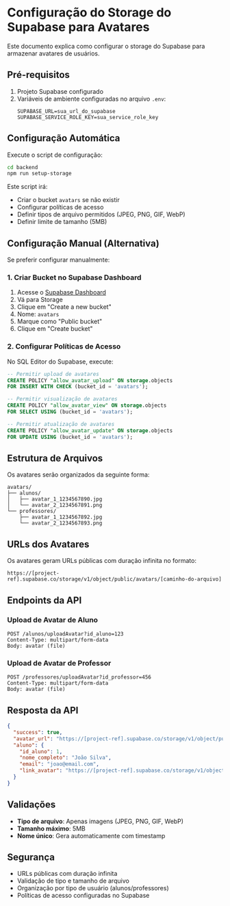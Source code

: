 # Configuração do Storage do Supabase para Avatares

Este documento explica como configurar o storage do Supabase para armazenar avatares de usuários.

## Pré-requisitos

1. Projeto Supabase configurado
2. Variáveis de ambiente configuradas no arquivo `.env`:
   ```
   SUPABASE_URL=sua_url_do_supabase
   SUPABASE_SERVICE_ROLE_KEY=sua_service_role_key
   ```

## Configuração Automática

Execute o script de configuração:

```bash
cd backend
npm run setup-storage
```

Este script irá:
- Criar o bucket `avatars` se não existir
- Configurar políticas de acesso
- Definir tipos de arquivo permitidos (JPEG, PNG, GIF, WebP)
- Definir limite de tamanho (5MB)

## Configuração Manual (Alternativa)

Se preferir configurar manualmente:

### 1. Criar Bucket no Supabase Dashboard

1. Acesse o [Supabase Dashboard](https://supabase.com/dashboard)
2. Vá para Storage
3. Clique em "Create a new bucket"
4. Nome: `avatars`
5. Marque como "Public bucket"
6. Clique em "Create bucket"

### 2. Configurar Políticas de Acesso

No SQL Editor do Supabase, execute:

```sql
-- Permitir upload de avatares
CREATE POLICY "allow_avatar_upload" ON storage.objects
FOR INSERT WITH CHECK (bucket_id = 'avatars');

-- Permitir visualização de avatares
CREATE POLICY "allow_avatar_view" ON storage.objects
FOR SELECT USING (bucket_id = 'avatars');

-- Permitir atualização de avatares
CREATE POLICY "allow_avatar_update" ON storage.objects
FOR UPDATE USING (bucket_id = 'avatars');
```

## Estrutura de Arquivos

Os avatares serão organizados da seguinte forma:

```
avatars/
├── alunos/
│   ├── avatar_1_1234567890.jpg
│   └── avatar_2_1234567891.png
└── professores/
    ├── avatar_1_1234567892.jpg
    └── avatar_2_1234567893.png
```

## URLs dos Avatares

Os avatares geram URLs públicas com duração infinita no formato:
```
https://[project-ref].supabase.co/storage/v1/object/public/avatars/[caminho-do-arquivo]
```

## Endpoints da API

### Upload de Avatar de Aluno
```
POST /alunos/uploadAvatar?id_aluno=123
Content-Type: multipart/form-data
Body: avatar (file)
```

### Upload de Avatar de Professor
```
POST /professores/uploadAvatar?id_professor=456
Content-Type: multipart/form-data
Body: avatar (file)
```

## Resposta da API

```json
{
  "success": true,
  "avatar_url": "https://[project-ref].supabase.co/storage/v1/object/public/avatars/alunos/avatar_1_1234567890.jpg",
  "aluno": {
    "id_aluno": 1,
    "nome_completo": "João Silva",
    "email": "joao@email.com",
    "link_avatar": "https://[project-ref].supabase.co/storage/v1/object/public/avatars/alunos/avatar_1_1234567890.jpg"
  }
}
```

## Validações

- **Tipo de arquivo**: Apenas imagens (JPEG, PNG, GIF, WebP)
- **Tamanho máximo**: 5MB
- **Nome único**: Gera automaticamente com timestamp

## Segurança

- URLs públicas com duração infinita
- Validação de tipo e tamanho de arquivo
- Organização por tipo de usuário (alunos/professores)
- Políticas de acesso configuradas no Supabase 